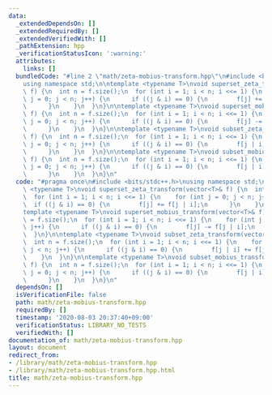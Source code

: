 ```yaml
---
data:
  _extendedDependsOn: []
  _extendedRequiredBy: []
  _extendedVerifiedWith: []
  _pathExtension: hpp
  _verificationStatusIcon: ':warning:'
  attributes:
    links: []
  bundledCode: "#line 2 \"math/zeta-mobius-transform.hpp\"\n#include <bits/stdc++.h>\n\
    using namespace std;\n\ntemplate <typename T>\nvoid superset_zeta_transform(vector<T>&\
    \ f) {\n  int n = f.size();\n  for (int i = 1; i < n; i <<= 1) {\n    for (int\
    \ j = 0; j < n; j++) {\n      if ((j & i) == 0) {\n        f[j] += f[j | i];\n\
    \      }\n    }\n  }\n}\n\ntemplate <typename T>\nvoid superset_mobius_transform(vector<T>&\
    \ f) {\n  int n = f.size();\n  for (int i = 1; i < n; i <<= 1) {\n    for (int\
    \ j = 0; j < n; j++) {\n      if ((j & i) == 0) {\n        f[j] -= f[j | i];\n\
    \      }\n    }\n  }\n}\n\ntemplate <typename T>\nvoid subset_zeta_transform(vector<T>&\
    \ f) {\n  int n = f.size();\n  for (int i = 1; i < n; i <<= 1) {\n    for (int\
    \ j = 0; j < n; j++) {\n      if ((j & i) == 0) {\n        f[j | i] += f[j];\n\
    \      }\n    }\n  }\n}\n\ntemplate <typename T>\nvoid subset_mobius_transform(vector<T>&\
    \ f) {\n  int n = f.size();\n  for (int i = 1; i < n; i <<= 1) {\n    for (int\
    \ j = 0; j < n; j++) {\n      if ((j & i) == 0) {\n        f[j | i] -= f[j];\n\
    \      }\n    }\n  }\n}\n"
  code: "#pragma once\n#include <bits/stdc++.h>\nusing namespace std;\n\ntemplate\
    \ <typename T>\nvoid superset_zeta_transform(vector<T>& f) {\n  int n = f.size();\n\
    \  for (int i = 1; i < n; i <<= 1) {\n    for (int j = 0; j < n; j++) {\n    \
    \  if ((j & i) == 0) {\n        f[j] += f[j | i];\n      }\n    }\n  }\n}\n\n\
    template <typename T>\nvoid superset_mobius_transform(vector<T>& f) {\n  int n\
    \ = f.size();\n  for (int i = 1; i < n; i <<= 1) {\n    for (int j = 0; j < n;\
    \ j++) {\n      if ((j & i) == 0) {\n        f[j] -= f[j | i];\n      }\n    }\n\
    \  }\n}\n\ntemplate <typename T>\nvoid subset_zeta_transform(vector<T>& f) {\n\
    \  int n = f.size();\n  for (int i = 1; i < n; i <<= 1) {\n    for (int j = 0;\
    \ j < n; j++) {\n      if ((j & i) == 0) {\n        f[j | i] += f[j];\n      }\n\
    \    }\n  }\n}\n\ntemplate <typename T>\nvoid subset_mobius_transform(vector<T>&\
    \ f) {\n  int n = f.size();\n  for (int i = 1; i < n; i <<= 1) {\n    for (int\
    \ j = 0; j < n; j++) {\n      if ((j & i) == 0) {\n        f[j | i] -= f[j];\n\
    \      }\n    }\n  }\n}\n"
  dependsOn: []
  isVerificationFile: false
  path: math/zeta-mobius-transform.hpp
  requiredBy: []
  timestamp: '2020-08-03 20:37:40+09:00'
  verificationStatus: LIBRARY_NO_TESTS
  verifiedWith: []
documentation_of: math/zeta-mobius-transform.hpp
layout: document
redirect_from:
- /library/math/zeta-mobius-transform.hpp
- /library/math/zeta-mobius-transform.hpp.html
title: math/zeta-mobius-transform.hpp
---
```

